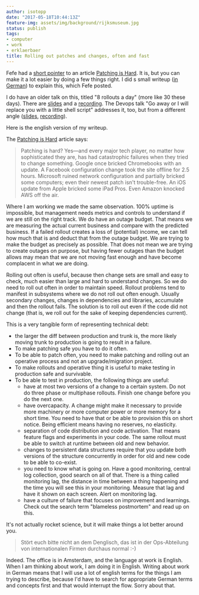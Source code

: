 ```yaml
---
author: isotopp
date: "2017-05-18T10:44:13Z"
feature-img: assets/img/background/rijksmuseum.jpg
status: publish
tags:
- computer
- work
- erklaerbaer
title: Rolling out patches and changes, often and fast
---
```


Fefe had a [short pointer](https://blog.fefe.de/?ts=a7e82d0e) to an article
[Patching is Hard](https://www.cs.columbia.edu/~smb/blog/2017-05/2017-05-12.html). 
It is, but you can make it a lot easier by doing a few things right. I did s small
writeup ([in German](https://blog.fefe.de/?ts=a7e262f4)) to explain this,
which Fefe posted. 

I do have an older talk on this, titled "8 rollouts a day" (more like
30 these days). There are
[slides](https://www.slideshare.net/isotopp/8-rollouts-a-day) and a
[recording](https://www.youtube.com/watch?v=rzU1UtUpyTI). The Devops talk
"Go away or I will replace you with a little shell script" addresses it,
too, but from a different angle
([slides](https://www.slideshare.net/isotopp/go-away-of-i-will-replace-you-with-a-little-shell-script-english),
[recording](https://www.youtube.com/watch?v=e0CCv7pSK4s)). 

Here is the english version of my writeup.

The [Patching is Hard](https://www.cs.columbia.edu/~smb/blog/2017-05/2017-05-12.html) article
says:
> Patching is hard? Yes—and every major tech player, no matter
> how sophisticated they are, has had catastrophic failures when
> they tried to change something. Google once bricked
> Chromebooks with an update. A Facebook configuration change
> took the site offline for 2.5 hours. Microsoft ruined network
> configuration and partially bricked some computers; even their
> newest patch isn't trouble-free. An iOS update from Apple
> bricked some iPad Pros. Even Amazon knocked AWS off the air.

Where I am working we made the same observation. 100% uptime is
impossible, but management needs metrics and controls to
understand if we are still on the right track. We do have an
outage budget. That means we are measuring the actual current
business and compare with the predicted business. If a failed
rollout creates a loss of (potential) income, we can tell how
much that is and deduct that from the outage budget. We are
trying to make the budget as precisely as possible. That does
not mean we are trying to create outages on purpose, but having
fewer outages than the budget allows may mean that we are not
moving fast enough and have become complacent in what we are
doing.

Rolling out often is useful, because then change sets are small
and easy to check, much easier than large and hard to understand
changes. So we do need to roll out often in order to maintain
speed. Rollout problems tend to manifest in subsystems where we
do not roll out often enough. Usually secondary changes, changes
in dependencies and libraries, accumulate and then the rollout
fails. The solution is to roll out even if the code did not
change (that is, we roll out for the sake of keeping
dependencies current).

This is a very tangible form of representing technical debt: 

- the larger the diff between production and trunk is, the more
  likely moving trunk to production is going to result in a
  failure.
- To make patching safe you have to do it often.
- To be able to patch often, you need to make patching and
  rolling out an operative process and not an upgrade/migration
  project.
- To make rollouts and operative thing it is useful to
  make testing in production safe and survivable. 
- To be able to test in production, the following things are
  useful:
  - have at most two versions of a change to a certain system.
    Do not do three phase or multiphase rollouts. Finish one
    change before you do the next one.
  - have overcapacity. A change might make it necessary to
    provide more machinery or more computer power or more memory
    for a short time. You need to have that or be able to
    provision this on short notice. Being efficient means having
    no reserves, no elasticity.
  - separation of code distribution and code activation. That means feature
    flags and experiments in your code. The same rollout must be
    able to switch at runtime between old and new behavior.
  - changes to persistent data structures require that you update both
    versions of the structure concurrently in order for old and
    new code to be able to co-exist.
  - you need to know what is going on. Have a good monitoring, central log
    collection, good search on all of that. There is a thing
    called monitoring lag, the distance in time between a thing
    happening and the time you will see this in your monitoring.
    Measure that lag and have it shown on each screen. Alert on
    monitoring lag.
  - have a culture of failure that focuses on improvement and
    learnings. Check out the search term "blameless postmortem"
    and read up on this.

It's not actually rocket science, but it will make things a lot better
around you.

> Stört euch bitte nicht an dem Denglisch, das ist in der Ops-Abteilung von
> internationalen Firmen durchaus normal :-)

Indeed. The office is in Amsterdam, and the language at work is English.
When I am thinking about work, I am doing it in English. Writing about work
in German means that I will use a lot of english terms for the things I am
trying to describe, because I'd have to search for appropriate German terms
and concepts first and that would interrupt the flow. Sorry about that.
